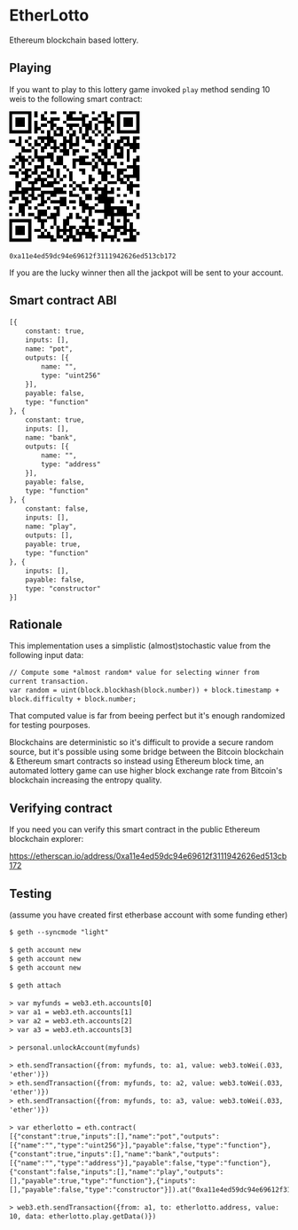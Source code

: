 # EtherLotto
Ethereum blockchain based lottery.

## Playing

If you want to play to this lottery game invoked `play` method sending 10 weis to the following smart contract:

![Smart contract QR code](etherlotto-qr.png)

```
0xa11e4ed59dc94e69612f3111942626ed513cb172
```

If you are the lucky winner then all the jackpot will be sent to your account.

## Smart contract ABI

```
[{
    constant: true,
    inputs: [],
    name: "pot",
    outputs: [{
        name: "",
        type: "uint256"
    }],
    payable: false,
    type: "function"
}, {
    constant: true,
    inputs: [],
    name: "bank",
    outputs: [{
        name: "",
        type: "address"
    }],
    payable: false,
    type: "function"
}, {
    constant: false,
    inputs: [],
    name: "play",
    outputs: [],
    payable: true,
    type: "function"
}, {
    inputs: [],
    payable: false,
    type: "constructor"
}]
```

## Rationale

This implementation uses a simplistic (almost)stochastic value from the following input data:

```
// Compute some *almost random* value for selecting winner from current transaction.
var random = uint(block.blockhash(block.number)) + block.timestamp + block.difficulty + block.number;
```

That computed value is far from beeing perfect but it's enough randomized for testing pourposes.

Blockchains are deterministic so it's difficult to provide a secure random source, but it's possible using some bridge between the Bitcoin blockchain & Ethereum smart contracts so instead using Ethereum block time, an automated lottery game can use higher block exchange rate from Bitcoin's blockchain increasing the entropy quality.

## Verifying contract

If you need you can verify this smart contract in the public Ethereum blockchain explorer:

https://etherscan.io/address/0xa11e4ed59dc94e69612f3111942626ed513cb172

## Testing

(assume you have created first etherbase account with some funding ether)

```
$ geth --syncmode "light"

$ geth account new
$ geth account new
$ geth account new

$ geth attach

> var myfunds = web3.eth.accounts[0]
> var a1 = web3.eth.accounts[1]
> var a2 = web3.eth.accounts[2]
> var a3 = web3.eth.accounts[3]

> personal.unlockAccount(myfunds)

> eth.sendTransaction({from: myfunds, to: a1, value: web3.toWei(.033, 'ether')})
> eth.sendTransaction({from: myfunds, to: a2, value: web3.toWei(.033, 'ether')})
> eth.sendTransaction({from: myfunds, to: a3, value: web3.toWei(.033, 'ether')})

> var etherlotto = eth.contract(
[{"constant":true,"inputs":[],"name":"pot","outputs":[{"name":"","type":"uint256"}],"payable":false,"type":"function"},{"constant":true,"inputs":[],"name":"bank","outputs":[{"name":"","type":"address"}],"payable":false,"type":"function"},{"constant":false,"inputs":[],"name":"play","outputs":[],"payable":true,"type":"function"},{"inputs":[],"payable":false,"type":"constructor"}]).at("0xa11e4ed59dc94e69612f3111942626ed513cb172")

> web3.eth.sendTransaction({from: a1, to: etherlotto.address, value: 10, data: etherlotto.play.getData()})

```